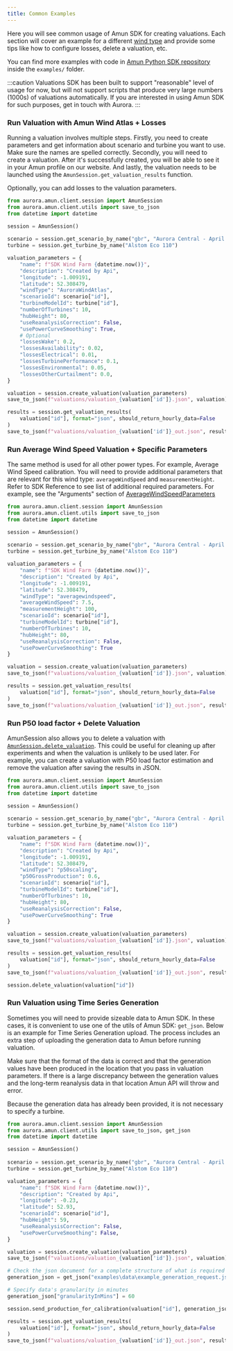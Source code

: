 ```yaml
---
title: Common Examples
---
```


Here you will see common usage of Amun SDK for creating valuations. Each section will cover an example for a different [wind type](/docs/Reference/parameters#windtype-objects) and provide some tips like how to configure losses, delete a valuation, etc.  

You can find more examples with code in [Amun Python SDK repository](https://github.com/AuroraEnergyResearch/aurora-amun-python-sdk) inside the `examples/` folder.

:::caution
Valuations SDK has been built to support "reasonable" level of usage for now, but will not support scripts that produce very large numbers (1000s) of valuations automatically. If you are interested in using Amun SDK for such purposes, get in touch with Aurora.
:::

### Run Valuation with Amun Wind Atlas + Losses
Running a valuation involves multiple steps. Firstly, you need to create parameters and get information about scenario and turbine you want to use. Make sure the names are spelled correctly. Secondly, you will need to create a valuation. After it's successfully created, you will be able to see it in your Amun profile on our website. And lastly, the valuation needs to be launched using the `AmunSession.get_valuation_results` function.  

Optionally, you can add losses to the valuation parameters.

```python
from aurora.amun.client.session import AmunSession
from aurora.amun.client.utils import save_to_json
from datetime import datetime

session = AmunSession()
    
scenario = session.get_scenario_by_name("gbr", "Aurora Central - April 2022")
turbine = session.get_turbine_by_name("Alstom Eco 110")

valuation_parameters = {
    "name": f"SDK Wind Farm {datetime.now()}",
    "description": "Created by Api",
    "longitude": -1.009191,
    "latitude": 52.308479,
    "windType": "AuroraWindAtlas",
    "scenarioId": scenario["id"],
    "turbineModelId": turbine["id"],
    "numberOfTurbines": 10,
    "hubHeight": 80,
    "useReanalysisCorrection": False,
    "usePowerCurveSmoothing": True,
    # Optional
    "lossesWake": 0.2,
    "lossesAvailability": 0.02,
    "lossesElectrical": 0.01,
    "lossesTurbinePerformance": 0.1,
    "lossesEnvironmental": 0.05,
    "lossesOtherCurtailment": 0.0,
}

valuation = session.create_valuation(valuation_parameters)
save_to_json(f"valuations/valuation_{valuation['id']}.json", valuation)

results = session.get_valuation_results(
    valuation["id"], format="json", should_return_hourly_data=False
)
save_to_json(f"valuations/valuation_{valuation['id']}_out.json", results)
```

### Run Average Wind Speed Valuation + Specific Parameters
The same method is used for all other power types. For example, Average Wind Speed calibration. You will need to provide additional parameters that are relevant for this wind type: `averageWindSpeed` and `measurementHeight`. Refer to SDK Reference to see list of additional required parameters. For example, see the "Arguments" section of [AverageWindSpeedParameters](/docs/Reference/parameters#averagewindspeedparameters-objects)

```python
from aurora.amun.client.session import AmunSession
from aurora.amun.client.utils import save_to_json
from datetime import datetime

session = AmunSession()
    
scenario = session.get_scenario_by_name("gbr", "Aurora Central - April 2022")
turbine = session.get_turbine_by_name("Alstom Eco 110")

valuation_parameters = {
    "name": f"SDK Wind Farm {datetime.now()}",
    "description": "Created by Api",
    "longitude": -1.009191,
    "latitude": 52.308479,
    "windType": "averagewindspeed",
    "averageWindSpeed": 7.5,
    "measurementHeight": 100,
    "scenarioId": scenario["id"],
    "turbineModelId": turbine["id"],
    "numberOfTurbines": 10,
    "hubHeight": 80,
    "useReanalysisCorrection": False,
    "usePowerCurveSmoothing": True
}

valuation = session.create_valuation(valuation_parameters)
save_to_json(f"valuations/valuation_{valuation['id']}.json", valuation)

results = session.get_valuation_results(
    valuation["id"], format="json", should_return_hourly_data=False
)
save_to_json(f"valuations/valuation_{valuation['id']}_out.json", results)
```

### Run P50 load factor + Delete Valuation
AmunSession also allows you to delete a valuation with [`AmunSession.delete_valuation`](/docs/Reference/session#delete_valuation). This could be useful for cleaning up after experiments and when the valuation is unlikely to be used later. For example, you can create a valuation with P50 load factor estimation and remove the valuation after saving the results in JSON.

```python
from aurora.amun.client.session import AmunSession
from aurora.amun.client.utils import save_to_json
from datetime import datetime

session = AmunSession()
    
scenario = session.get_scenario_by_name("gbr", "Aurora Central - April 2022")
turbine = session.get_turbine_by_name("Alstom Eco 110")

valuation_parameters = {
    "name": f"SDK Wind Farm {datetime.now()}",
    "description": "Created by Api",
    "longitude": -1.009191,
    "latitude": 52.308479,
    "windType": "p50scaling",
    "p50GrossProduction": 0.6,
    "scenarioId": scenario["id"],
    "turbineModelId": turbine["id"],
    "numberOfTurbines": 10,
    "hubHeight": 80,
    "useReanalysisCorrection": False,
    "usePowerCurveSmoothing": True
}

valuation = session.create_valuation(valuation_parameters)
save_to_json(f"valuations/valuation_{valuation['id']}.json", valuation)

results = session.get_valuation_results(
    valuation["id"], format="json", should_return_hourly_data=False
)
save_to_json(f"valuations/valuation_{valuation['id']}_out.json", results)

session.delete_valuation(valuation["id"])
```

### Run Valuation using Time Series Generation
Sometimes you will need to provide sizeable data to Amun SDK. In these cases, it is convenient to use one of the utils of Amun SDK: `get_json`. Below is an example for Time Series Generation upload. The process includes an extra step of uploading the generation data to Amun before running valuation.

Make sure that the format of the data is correct and that the generation values have been produced in the location that you pass in valuation parameters. If there is a large discrepancy between the generation values and the long-term reanalysis data in that location Amun API will throw and error.

Because the generation data has already been provided, it is not necessary to specify a turbine.

```python
from aurora.amun.client.session import AmunSession
from aurora.amun.client.utils import save_to_json, get_json
from datetime import datetime

session = AmunSession()
    
scenario = session.get_scenario_by_name("gbr", "Aurora Central - April 2022")
turbine = session.get_turbine_by_name("Alstom Eco 110")

valuation_parameters = {
    "name": f"SDK Wind Farm {datetime.now()}",
    "description": "Created by Api",
    "longitude": -0.23,
    "latitude": 52.93,
    "scenarioId": scenario["id"],
    "hubHeight": 59,
    "useReanalysisCorrection": False,
    "usePowerCurveSmoothing": False,
}

valuation = session.create_valuation(valuation_parameters)
save_to_json(f"valuations/valuation_{valuation['id']}.json", valuation)

# Check the json document for a complete structure of what is required
generation_json = get_json("examples\data\example_generation_request.json")

# Specify data's granularity in minutes
generation_json["granularityInMins"] = 60

session.send_production_for_calibration(valuation["id"], generation_json)

results = session.get_valuation_results(
    valuation["id"], format="json", should_return_hourly_data=False
)
save_to_json(f"valuations/valuation_{valuation['id']}_out.json", results)
```
